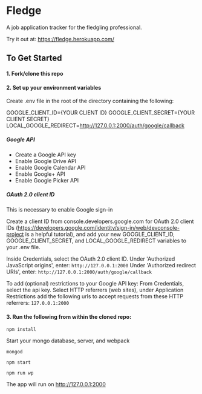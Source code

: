 # Fledge

A job application tracker for the fledgling professional.

Try it out at: https://fledge.herokuapp.com/

## To Get Started

#### 1. Fork/clone this repo

#### 2. Set up your environment variables
Create .env file in the root of the directory containing the following:

GOOGLE_CLIENT_ID={YOUR CLIENT ID}
GOOGLE_CLIENT_SECRET={YOUR CLIENT SECRET}
LOCAL_GOOGLE_REDIRECT=http://127.0.0.1:2000/auth/google/callback

##### Google API
* Create a Google API key
* Enable Google Drive API
* Enable Google Calendar API
* Enable Google+ API
* Enable Google Picker API

##### OAuth 2.0 client ID
This is necessary to enable Google sign-in

Create a client ID from console.developers.google.com for OAuth 2.0 client IDs (https://developers.google.com/identity/sign-in/web/devconsole-project is a helpful tutorial), and add your new GOOGLE_CLIENT_ID, GOOGLE_CLIENT_SECRET, and LOCAL_GOOGLE_REDIRECT variables to your .env file.

Inside Credentials, select the OAuth 2.0 client ID.
Under 'Authorized JavaScript origins', enter:
```http://127.0.0.1:2000```
Under 'Authorized redirect URIs', enter:
```http://127.0.0.1:2000/auth/google/callback```


To add (optional) restrictions to your Google API key:
From Credentials, select the api key.
Select HTTP referrers (web sites), under Application Restrictions
add the following urls to accept requests from these HTTP referrers:
```127.0.0.1:2000```

#### 3. Run the following from within the cloned repo:

``` npm install ```

Start your mongo database, server, and webpack

```mongod```

```npm start```

```npm run wp```

The app will run on http://127.0.0.1:2000
